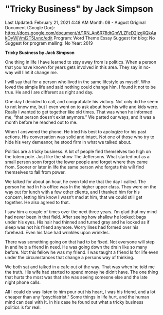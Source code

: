 # "Tricky Business" by Jack Simpson

Last Updated: February 21, 2021 4:48 AM
Month: 08 - August
Original Document (Google Doc): https://docs.google.com/document/d/1RN_An6R78dtGmVLZFeD2jzgXQkAakOyWjVml2T5Lvno/edit
Program: Word Theme Essay
Suggest for blog: No
Suggest for program mailing: No
Year: 2019

**Tricky Business by Jack Simpson**

One thing in life I have learned to stay away from is politics. When a person that you have known for years gets involved in this area. They say in no-way will I let it change me.

I will say that for a person who lived in the same lifestyle as myself. Who loved the simple life and said nothing could change him. I found it not to be true. He and I are different as night and day.

One day I decided to call, and congratulate his victory. Not only did he seem to not know me, but I even went on to ask about how his wife and kids were. Really I wanted to get together like old times. That was when he informed me, “that person doesn't exist anymore.” We parted our ways, and it was a month before he reached out to me.

When I answered the phone. He tried his best to apologize for his past actions. His conversation was solid and intact. Not one of those who try to hide his very demeanor, he stood firm in what we talked about.

Politics are a tricky business. A lot of people find themselves too high on the totem pole. Just like the show The Jeffersons. What started out as a small person soon forgot the lower people and forget where they came from. Sooner or later in life the same person who forgets this will find themselves to fall from power.

We talked for about an hour, he even told me that the day I called. The person he had In his office was In the higher upper class. They were on the way out for lunch with a few other clients, and I thanked him for his concern, letting him know I wasn’t mad at him, that we could still get together. He also agreed to that.

I saw him a couple of times over the next three years. I’m glad that my mind had never been in that field. After seeing how shallow he looked; bags under his eyes. His hair had thinned and turned gray and he looked as if sleep was not his friend anymore. Worry lines had formed over his forehead. Even his face had wrinkles upon wrinkles.

There was something going on that had to be fixed. Not everyone will step in and help a friend in need. He was going down the drain like so many before. Not this fellow he was my friend. I was taught a friend Is for life even under the circumstances that change a persons way of thinking.

We both sat and talked in a cafe out of the way. That was when he told me the truth. His wife had started to spend money he didn’t have. The one thing that hurts the most was that she was seeing someone else and the late night phone calls.

All I could do was listen to him pour out his heart, I was his friend, and a lot cheaper than any “psychiatrist.” Some things in life hurt, and the human mind can deal with It. In his case he found out what a tricky business politics is for real.